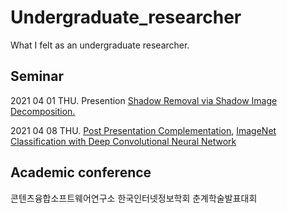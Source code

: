 # Undergraduate_researcher
What I felt as an undergraduate researcher.

## Seminar

2021 04 01 THU. Presention [Shadow Removal via Shadow Image Decomposition.]()

2021 04 08 THU. [Post Presentation Complementation](https://www.notion.so/Presention-9bb09d60ef3544f5ab8ee77b14ac2a22), [ImageNet Classification with Deep Convolutional Neural Network](https://www.notion.so/Complete-78f08c463f714ce8a41f1f3e252d6c92)

## Academic conference

콘텐츠융합소프트웨어연구소 한국인터넷정보학회 춘계학술발표대회
